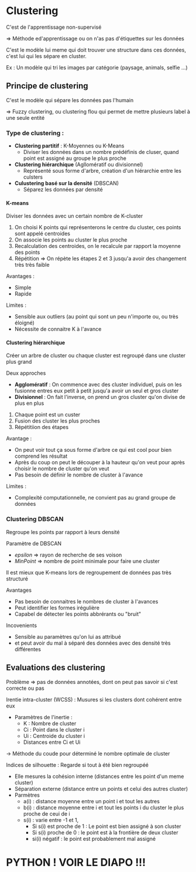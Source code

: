 
# Clustering

C'est de l'apprentissage non-supervisé

=> Méthode ed'apprentissage ou on n'as pas d'étiquettes sur les données

C'est le modèle lui meme qui doit trouver une structure dans ces données, c'est lui qui les sépare en cluster.

Ex : Un modèle qui tri les images par catégorie (paysage, animals, selfie ...)


## Principe de clustering

C'est le modèle qui sépare les données pas l'humain

=> Fuzzy clustering, ou clustering flou qui permet de mettre plusieurs label à une seule entité

### Type de clustering :

- **Clustering partitif** : K-Moyennes ou K-Means
	- Diviser les données dans un nombre prédéfinis de cluser, quand point est assigné au groupe le plus proche
- **Clustering hiérarchique** (Agllomératif ou divisionnel)
	- Représenté sous forme d'arbre, création d'un hiérarchie entre les culsters
- **Culustering basé  sur la densité** (DBSCAN)
	- Séparez les données par densité

#### K-means

Diviser les données avec un certain nombre de K-cluster

1. On choisi K points qui représenterons le centre du cluster, ces points sont appelé centroides
2. On associe les points au cluster le plus proche
3. Recalculation des centroides, on le recalcule par rapport la moyenne des points
4. Répétition => On répète les étapes 2 et 3 jusqu'a avoir des changement très très faible

Avantages :
- Simple
- Rapide

Limites :
- Sensible aux outliers (au point qui sont un peu n'importe ou, ou très éloigné)
- Nécessite de connaitre K à l'avance

#### Clustering hiérarchique

Créer un arbre de cluster ou chaque cluster est regroupé dans une cluster plus grand

Deux approches

- **Agglomératif** : On commence avec des cluster individuel, puis on les fusionne entres eux petit à petit jusqu'a avoir un seul et gros cluster
- **Divisionnel** : On fait l'inverse, on prend un gros cluster qu'on divise de plus en plus

1. Chaque point est un custer
2. Fusion des cluster les plus proches
3. Répétitiion des étapes

Avantage :
- On peut voir tout ça sous forme d'arbre ce qui est cool pour bien comprend les résultat
- Après du coup on peut le découper à la hauteur qu'on veut pour après choisir le nombre de cluster qu'on veut
- Pas besoin de définir le nombre de cluster à l'avance
  
Limites :
- Complexité computationnelle, ne convient pas au grand groupe de données


### Clustering DBSCAN

Regroupe les points par rapport à leurs densité

Paramètre de DBSCAN
- *epsilon* => rayon de recherche de ses voison
- *MinPoint* => nombre de point minimale pour faire une cluster

Il est mieux que K-means lors de regroupement de données pas très structuré


Avantages
- Pas besoin de connaitres le nombres de cluster à l'avances
- Peut identifier les formes irégulière
- Capabel de détecter les points abbrérants ou "bruit"

Incovenients
- Sensible au paramètres qu'on lui as attribué
- et peut avoir du mal à séparé des données avec des densité très différentes


## Evaluations des clustering


Problème => pas de données annotées, dont on peut pas savoir si c'est correcte ou pas 

Irentie intra-cluster (WCSS) : Musures si les clusters dont cohérent entre eux
- Paramètres de l'inertie :
	- K : Nombre de cluster
	- Ci : Point dans le cluster i
	- Ui : Centroide du cluster i
	- Distances entre Ci et Ui
	  
-> Méthode du coude pour déterminé le nombre optimale de cluster

Indices de silhouette : Regarde si tout à été bien regroupéé
- Elle mesures la cohésion interne (distances entre les point d'un meme cluster)
- Séparation externe (distance entre un points et celui des autres cluster)
- Parmètres
	- a(i) : distance moyenne entre un point i et tout les autres
	- b(i) : distance moyenne entre i et tout les points i du cluster le plus proche de ceui de i
	- s(i) : varie entre -1 et 1, 
		- Si s(i) est proche de 1 : Le point est bien assigné à son cluster
		- Si s(i) proche de 0 : le point est à la frontière de deux cluster
		- si(i) négatif : le point est probablement mal assigné


# PYTHON !  VOIR LE DIAPO !!!


